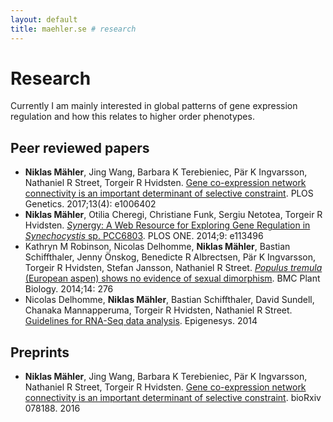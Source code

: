 ```yaml
---
layout: default
title: maehler.se # research
---
```


# Research

Currently I am mainly interested in global patterns of gene expression regulation and how this relates to higher order phenotypes.

## Peer reviewed papers

- **Niklas Mähler**, Jing Wang, Barbara K Terebieniec, Pär K Ingvarsson, Nathaniel R Street, Torgeir R Hvidsten. [Gene co-expression network connectivity is an important determinant of selective constraint][aspen-eqtl]. PLOS Genetics. 2017;13(4): e1006402
- **Niklas Mähler**, Otilia Cheregi, Christiane Funk, Sergiu Netotea, Torgeir R Hvidsten. [*Syn*ergy: A Web Resource for Exploring Gene Regulation in *Synechocystis* sp. PCC6803][synergy]. PLOS ONE. 2014;9: e113496
- Kathryn M Robinson, Nicolas Delhomme, **Niklas Mähler**, Bastian Schiffthaler, Jenny Önskog, Benedicte R Albrectsen, Pär K Ingvarsson, Torgeir R Hvidsten, Stefan Jansson, Nathaniel R Street. [*Populus tremula* (European aspen) shows no evidence of sexual dimorphism][aspen-sex]. BMC Plant Biology. 2014;14: 276
- Nicolas Delhomme, **Niklas Mähler**, Bastian Schiffthaler, David Sundell, Chanaka Mannapperuma, Torgeir R Hvidsten, Nathaniel R Street. [Guidelines for RNA-Seq data analysis][rnaseq-guidelines]. Epigenesys. 2014

## Preprints

- **Niklas Mähler**, Jing Wang, Barbara K Terebieniec, Pär K Ingvarsson, Nathaniel R Street, Torgeir R Hvidsten. [Gene co-expression network connectivity is an important determinant of selective constraint][aspen-eqtl-preprint]. bioRxiv 078188. 2016

[aspen-eqtl]: <https://doi.org/10.1371/journal.pgen.1006402>
[synergy]: <http://dx.doi.org/10.1371/journal.pone.0113496>
[aspen-sex]: <http://dx.doi.org/10.1186/s12870-014-0276-5>
[rnaseq-guidelines]: <http://www.epigenesys.eu/en/protocols/bio-informatics/1283-guidelines-for-rna-seq-data-analysis>

[aspen-eqtl-preprint]: <http://dx.doi.org/10.1101/078188>
